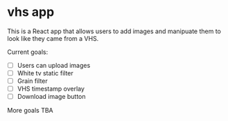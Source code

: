 # vhs app

This is a React app that allows users to add images and manipuate them to look like they came from a VHS.

Current goals:

- [ ] Users can upload images
- [ ] White tv static filter
- [ ] Grain filter
- [ ] VHS timestamp overlay
- [ ] Download image button

More goals TBA
